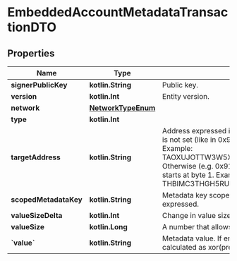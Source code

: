 
# EmbeddedAccountMetadataTransactionDTO

## Properties
Name | Type | Description | Notes
------------ | ------------- | ------------- | -------------
**signerPublicKey** | **kotlin.String** | Public key. | 
**version** | **kotlin.Int** | Entity version. | 
**network** | [**NetworkTypeEnum**](NetworkTypeEnum.md) |  | 
**type** | **kotlin.Int** |  | 
**targetAddress** | **kotlin.String** | Address expressed in Base32 format. If the bit 0 of byte 0 is not set (like in 0x90), then it is a regular address. Example: TAOXUJOTTW3W5XTBQMQEX3SQNA6MCUVGXLXR3TA.  Otherwise (e.g. 0x91) it represents a namespace id which starts at byte 1. Example: THBIMC3THGH5RUYAAAAAAAAAAAAAAAAAAAAAAAA  | 
**scopedMetadataKey** | **kotlin.String** | Metadata key scoped to source, target and type expressed. | 
**valueSizeDelta** | **kotlin.Int** | Change in value size in bytes. | 
**valueSize** | **kotlin.Long** | A number that allows uint 32 values. | 
**&#x60;value&#x60;** | **kotlin.String** | Metadata value. If embedded in a transaction, this is calculated as xor(previous-value, value). | 



